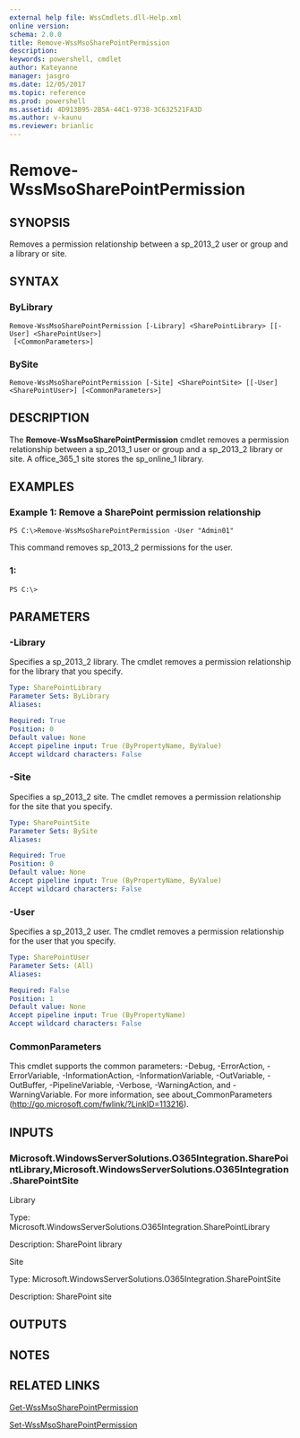 ```yaml
---
external help file: WssCmdlets.dll-Help.xml
online version: 
schema: 2.0.0
title: Remove-WssMsoSharePointPermission
description: 
keywords: powershell, cmdlet
author: Kateyanne
manager: jasgro
ms.date: 12/05/2017
ms.topic: reference
ms.prod: powershell
ms.assetid: 4D913B95-2B5A-44C1-9738-3C632521FA3D
ms.author: v-kaunu
ms.reviewer: brianlic
---
```


# Remove-WssMsoSharePointPermission

## SYNOPSIS
Removes a permission relationship between a sp_2013_2 user or group and a library or site.

## SYNTAX

### ByLibrary
```
Remove-WssMsoSharePointPermission [-Library] <SharePointLibrary> [[-User] <SharePointUser>]
 [<CommonParameters>]
```

### BySite
```
Remove-WssMsoSharePointPermission [-Site] <SharePointSite> [[-User] <SharePointUser>] [<CommonParameters>]
```

## DESCRIPTION
The **Remove-WssMsoSharePointPermission** cmdlet removes a permission relationship between a sp_2013_1 user or group and a  sp_2013_2 library or site.
A office_365_1 site stores the  sp_online_1 library.

## EXAMPLES

### Example 1: Remove a SharePoint permission relationship
```
PS C:\>Remove-WssMsoSharePointPermission -User "Admin01"
```

This command removes sp_2013_2 permissions for the user.

### 1:
```
PS C:\>
```

## PARAMETERS

### -Library
Specifies a  sp_2013_2 library.
The cmdlet removes a permission relationship for the library that you specify.

```yaml
Type: SharePointLibrary
Parameter Sets: ByLibrary
Aliases: 

Required: True
Position: 0
Default value: None
Accept pipeline input: True (ByPropertyName, ByValue)
Accept wildcard characters: False
```

### -Site
Specifies a  sp_2013_2 site.
The cmdlet removes a permission relationship for the site that you specify.

```yaml
Type: SharePointSite
Parameter Sets: BySite
Aliases: 

Required: True
Position: 0
Default value: None
Accept pipeline input: True (ByPropertyName, ByValue)
Accept wildcard characters: False
```

### -User
Specifies a sp_2013_2 user.
The cmdlet removes a permission relationship for the user that you specify.

```yaml
Type: SharePointUser
Parameter Sets: (All)
Aliases: 

Required: False
Position: 1
Default value: None
Accept pipeline input: True (ByPropertyName)
Accept wildcard characters: False
```

### CommonParameters
This cmdlet supports the common parameters: -Debug, -ErrorAction, -ErrorVariable, -InformationAction, -InformationVariable, -OutVariable, -OutBuffer, -PipelineVariable, -Verbose, -WarningAction, and -WarningVariable. For more information, see about_CommonParameters (http://go.microsoft.com/fwlink/?LinkID=113216).

## INPUTS

### Microsoft.WindowsServerSolutions.O365Integration.SharePointLibrary,Microsoft.WindowsServerSolutions.O365Integration.SharePointSite
Library

Type: Microsoft.WindowsServerSolutions.O365Integration.SharePointLibrary

Description: SharePoint library

Site

Type: Microsoft.WindowsServerSolutions.O365Integration.SharePointSite

Description: SharePoint site

## OUTPUTS

## NOTES

## RELATED LINKS

[Get-WssMsoSharePointPermission](./Get-WssMsoSharePointPermission.md)

[Set-WssMsoSharePointPermission](./Set-WssMsoSharePointPermission.md)

